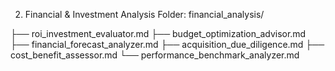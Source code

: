 2. Financial & Investment Analysis
Folder: financial_analysis/

├── roi_investment_evaluator.md
├── budget_optimization_advisor.md
├── financial_forecast_analyzer.md
├── acquisition_due_diligence.md
├── cost_benefit_assessor.md
└── performance_benchmark_analyzer.md
